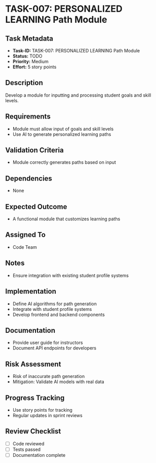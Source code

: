 # TASK-007: PERSONALIZED LEARNING Path Module

## Task Metadata

- **Task-ID:** TASK-007: PERSONALIZED LEARNING Path Module
- **Status:** TODO
- **Priority:** Medium
- **Effort:** 5 story points

## Description

Develop a module for inputting and processing student goals and skill levels.

## Requirements

- Module must allow input of goals and skill levels
- Use AI to generate personalized learning paths

## Validation Criteria

- Module correctly generates paths based on input

## Dependencies

- None

## Expected Outcome

- A functional module that customizes learning paths

## Assigned To

- Code Team

## Notes

- Ensure integration with existing student profile systems

## Implementation

- Define AI algorithms for path generation
- Integrate with student profile systems
- Develop frontend and backend components

## Documentation

- Provide user guide for instructors
- Document API endpoints for developers

## Risk Assessment

- Risk of inaccurate path generation
- Mitigation: Validate AI models with real data

## Progress Tracking

- Use story points for tracking
- Regular updates in sprint reviews

## Review Checklist

- [ ] Code reviewed
- [ ] Tests passed
- [ ] Documentation complete
